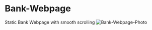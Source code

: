 # Bank-Webpage
Static Bank Webpage with smooth scrolling
![Bank-Webpage-Photo](https://user-images.githubusercontent.com/45835546/177689504-8aef8433-547a-416a-88de-7276aabc832a.png)
